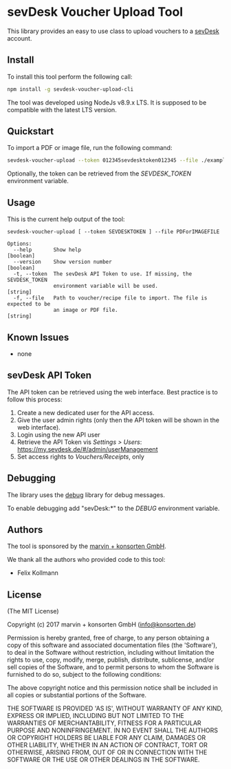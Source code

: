 # sevDesk Voucher Upload Tool

This library provides an easy to use class to upload vouchers to a [sevDesk](http://www.sevdesk.de) account.

## Install

To install this tool perform the following call:

```sh
npm install -g sevdesk-voucher-upload-cli
```

The tool was developed using NodeJs v8.9.x LTS. It is supposed to be compatible with the latest LTS version.

## Quickstart

To import a PDF or image file, run the following command:

```sh
sevdesk-voucher-upload --token 012345sevdesktoken012345 --file ./examples/R1001.pdf
```

Optionally, the token can be retrieved from the *SEVDESK_TOKEN* environment variable.

## Usage

This is the current help output of the tool:

```
sevdesk-voucher-upload [ --token SEVDESKTOKEN ] --file PDForIMAGEFILE

Options:
  --help       Show help                                               [boolean]
  --version    Show version number                                     [boolean]
  -t, --token  The sevDesk API Token to use. If missing, the SEVDESK_TOKEN
               environment variable will be used.                       [string]
  -f, --file   Path to voucher/recipe file to import. The file is expected to be
               an image or PDF file.                                    [string]
```

## Known Issues

* none

## sevDesk API Token

The API token can be retrieved using the web interface. Best practice is to follow this process:

1) Create a new dedicated user for the API access.
2) Give the user admin rights (only then the API token will be shown in the web interface).
3) Login using the new API user
4) Retrieve the API Token vis *Settings > Users*: https://my.sevdesk.de/#/admin/userManagement
5) Set access rights to *Vouchers/Receipts*, only

## Debugging

The library uses the [debug](https://www.npmjs.com/package/debug) library for debug messages.

To enable debugging add "sevDesk:*" to the *DEBUG* environment variable.

## Authors

The tool is sponsored by the [marvin + konsorten GmbH](http://www.konsorten.de).

We thank all the authors who provided code to this tool:

* Felix Kollmann

## License

(The MIT License)

Copyright (c) 2017 marvin + konsorten GmbH (info@konsorten.de)

Permission is hereby granted, free of charge, to any person obtaining a copy of this software and associated documentation files (the 'Software'), to deal in the Software without restriction, including without limitation the rights to use, copy, modify, merge, publish, distribute, sublicense, and/or sell copies of the Software, and to permit persons to whom the Software is furnished to do so, subject to the following conditions:

The above copyright notice and this permission notice shall be included in all copies or substantial portions of the Software.

THE SOFTWARE IS PROVIDED 'AS IS', WITHOUT WARRANTY OF ANY KIND, EXPRESS OR IMPLIED, INCLUDING BUT NOT LIMITED TO THE WARRANTIES OF MERCHANTABILITY, FITNESS FOR A PARTICULAR PURPOSE AND NONINFRINGEMENT. IN NO EVENT SHALL THE AUTHORS OR COPYRIGHT HOLDERS BE LIABLE FOR ANY CLAIM, DAMAGES OR OTHER LIABILITY, WHETHER IN AN ACTION OF CONTRACT, TORT OR OTHERWISE, ARISING FROM, OUT OF OR IN CONNECTION WITH THE SOFTWARE OR THE USE OR OTHER DEALINGS IN THE SOFTWARE.
